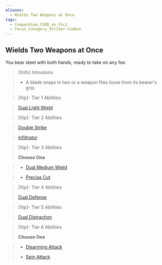 ```yaml
---
aliases:
  - Wields Two Weapons at Once
tags:
  - Compendium_CSRD_en_Foci
  - Focus_Category_Striker-Combat
---
```

  
    
## Wields Two Weapons at Once    
You bear steel with both hands, ready to take on any foe.    
  
>[!info] Intrusions    
>- A blade snaps in two or a weapon flies loose from its bearer's grip.    
  
  
>[!tip]- Tier 1 Abilities    
> [Dual Light Wield](Dual-Light-Wield.md)    
  
  
>[!tip]- Tier 2 Abilities    
> [Double Strike](Double-Strike.md)    
> [Infiltrator](Infiltrator.md)    
  
  
>[!tip]- Tier 3 Abilities    
> **Choose One**    
>- [Dual Medium Wield](Dual-Medium-Wield.md)    
>- [Precise Cut](Precise-Cut.md)    
  
  
>[!tip]- Tier 4 Abilities    
> [Dual Defense](Dual-Defense.md)    
  
  
>[!tip]- Tier 5 Abilities    
> [Dual Distraction](Dual-Distraction.md)    
  
  
>[!tip]- Tier 6 Abilities    
> **Choose One**    
>- [Disarming Attack](Disarming-Attack.md)    
>- [Spin Attack](Spin-Attack.md)